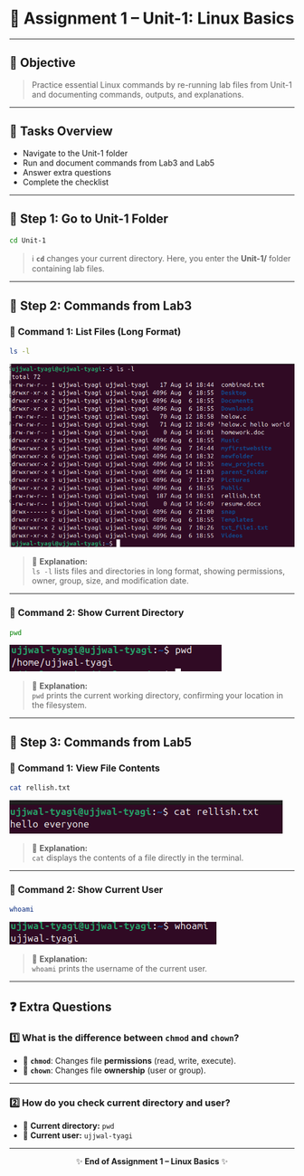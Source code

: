 # 📝 **Assignment 1 – Unit-1: Linux Basics**

---

## 🎯 **Objective**
> Practice essential Linux commands by re-running lab files from Unit-1 and documenting commands, outputs, and explanations.

---

## 🚦 **Tasks Overview**
- Navigate to the Unit-1 folder
- Run and document commands from Lab3 and Lab5
- Answer extra questions
- Complete the checklist

---

## 📂 **Step 1: Go to Unit-1 Folder**

```bash
cd Unit-1
```
> ℹ️ **`cd`** changes your current directory. Here, you enter the **Unit-1/** folder containing lab files.

---

## 🧪 **Step 2: Commands from Lab3**

### 🔹 **Command 1: List Files (Long Format)**

```bash
ls -l
```

![ls -l Output](../images/2025-09-10-15-29-38.png)

> 📝 **Explanation:**  
> `ls -l` lists files and directories in long format, showing permissions, owner, group, size, and modification date.

---

### 🔹 **Command 2: Show Current Directory**

```bash
pwd
```
![](../images/2025-09-10-16-32-34.png)

> 📝 **Explanation:**  
> `pwd` prints the current working directory, confirming your location in the filesystem.

---

## 🧪 **Step 3: Commands from Lab5**

### 🔹 **Command 1: View File Contents**

```bash
cat rellish.txt
```

![](../images/2025-09-10-15-58-22.png)

> 📝 **Explanation:**  
> `cat` displays the contents of a file directly in the terminal.

---

### 🔹 **Command 2: Show Current User**

```bash
whoami
```

![](../images/2025-09-10-16-07-32.png)

> 📝 **Explanation:**  
> `whoami` prints the username of the current user.

---

## ❓ **Extra Questions**

### 1️⃣ What is the difference between `chmod` and `chown`?
- 🔑 **`chmod`**: Changes file **permissions** (read, write, execute).
- 👤 **`chown`**: Changes file **ownership** (user or group).

---

### 2️⃣ How do you check current directory and user?
- 📂 **Current directory:** `pwd`
- 👤 **Current user:** `ujjwal-tyagi`

---

<div align="center">

✨ **End of Assignment 1 – Linux Basics** ✨

</div>